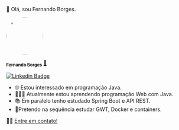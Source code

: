 👋 Olá, sou Fernando Borges.

<a href="https://www.linkedin.com/in/f12borges/">
 <img style="border-radius: 50%;" src="https://avatars.githubusercontent.com/u/60994456?v=4" width="100px;" alt=""/>
 <br />

 <sub><b>Fernando Borges</b></sub></a> <a href="https://www.linkedin.com/in/f12borges/">🚀</a>
 <br />

 [![Linkedin Badge](https://img.shields.io/badge/-Fernando_Borges-blue?style=flat-square&logo=Linkedin&logoColor=white&link=https://www.linkedin.com/in/f12borges/)](https://www.linkedin.com/in/f12borges/)

- 🤓 Estou interessado em programação Java.
- 👨🏻‍💻 Atualmente estou aprendendo programação Web com Java.
- 📚 Em paralelo tenho estudado Spring Boot e API REST.
- 📘Pretendo na sequência estudar GWT, Docker e containers.

👋🏽 [Entre em contato!](https://www.linkedin.com/in/f12borges/)
